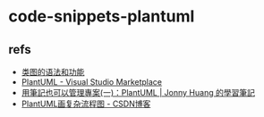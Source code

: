 # code-snippets-plantuml

## refs

- [类图的语法和功能](http://plantuml.com/class-diagram)
- [PlantUML - Visual Studio Marketplace](https://marketplace.visualstudio.com/items?itemName=jebbs.plantuml)
- [用筆記也可以管理專案(一)：PlantUML | Jonny Huang 的學習筆記](https://jonny-huang.github.io/projects/01_plantuml/)
- [PlantUML画复杂流程图 - CSDN博客](https://blog.csdn.net/zhangjikuan/article/details/53484558)
